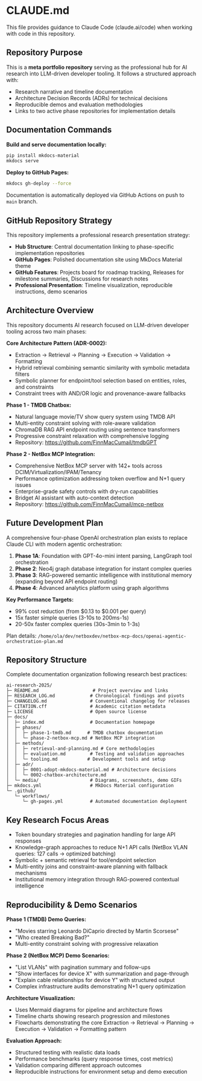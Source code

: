 # CLAUDE.md

This file provides guidance to Claude Code (claude.ai/code) when working with code in this repository.

## Repository Purpose

This is a **meta portfolio repository** serving as the professional hub for AI research into LLM-driven developer tooling. It follows a structured approach with:
- Research narrative and timeline documentation
- Architecture Decision Records (ADRs) for technical decisions
- Reproducible demos and evaluation methodologies
- Links to two active phase repositories for implementation details

## Documentation Commands

**Build and serve documentation locally:**
```bash
pip install mkdocs-material
mkdocs serve
```

**Deploy to GitHub Pages:**
```bash
mkdocs gh-deploy --force
```

Documentation is automatically deployed via GitHub Actions on push to `main` branch.

## GitHub Repository Strategy

This repository implements a professional research presentation strategy:
- **Hub Structure**: Central documentation linking to phase-specific implementation repositories
- **GitHub Pages**: Polished documentation site using MkDocs Material theme
- **GitHub Features**: Projects board for roadmap tracking, Releases for milestone summaries, Discussions for research notes
- **Professional Presentation**: Timeline visualization, reproducible instructions, demo scenarios

## Architecture Overview

This repository documents AI research focused on LLM-driven developer tooling across two main phases:

**Core Architecture Pattern (ADR-0002):**
- Extraction → Retrieval → Planning → Execution → Validation → Formatting
- Hybrid retrieval combining semantic similarity with symbolic metadata filters  
- Symbolic planner for endpoint/tool selection based on entities, roles, and constraints
- Constraint trees with AND/OR logic and provenance-aware fallbacks

**Phase 1 - TMDB Chatbox:**
- Natural language movie/TV show query system using TMDB API
- Multi-entity constraint solving with role-aware validation
- ChromaDB RAG API endpoint routing using sentence transformers
- Progressive constraint relaxation with comprehensive logging
- Repository: https://github.com/FinnMacCumail/tmdbGPT

**Phase 2 - NetBox MCP Integration:**
- Comprehensive NetBox MCP server with 142+ tools across DCIM/Virtualization/IPAM/Tenancy
- Performance optimization addressing token overflow and N+1 query issues
- Enterprise-grade safety controls with dry-run capabilities
- Bridget AI assistant with auto-context detection
- Repository: https://github.com/FinnMacCumail/mcp-netbox

## Future Development Plan

A comprehensive four-phase OpenAI orchestration plan exists to replace Claude CLI with modern agentic orchestration:

1. **Phase 1A**: Foundation with GPT-4o-mini intent parsing, LangGraph tool orchestration
2. **Phase 2**: Neo4j graph database integration for instant complex queries  
3. **Phase 3**: RAG-powered semantic intelligence with institutional memory (expanding beyond API endpoint routing)
4. **Phase 4**: Advanced analytics platform using graph algorithms

**Key Performance Targets:**
- 99% cost reduction (from $0.13 to $0.001 per query)
- 15x faster simple queries (3-10s to 200ms-1s)
- 20-50x faster complex queries (30s-3min to 1-3s)

Plan details: `/home/ola/dev/netboxdev/netbox-mcp-docs/openai-agentic-orchestration-plan.md`

## Repository Structure

Complete documentation organization following research best practices:

```
ai-research-2025/
├─ README.md                    # Project overview and links
├─ RESEARCH_LOG.md             # Chronological findings and pivots
├─ CHANGELOG.md                # Conventional changelog for releases
├─ CITATION.cff                # Academic citation metadata
├─ LICENSE                     # Open source license
├─ docs/
│  ├─ index.md                 # Documentation homepage
│  ├─ phases/
│  │  ├─ phase-1-tmdb.md      # TMDB chatbox documentation
│  │  └─ phase-2-netbox-mcp.md # NetBox MCP integration
│  ├─ methods/
│  │  ├─ retrieval-and-planning.md # Core methodologies
│  │  ├─ evaluation.md         # Testing and validation approaches
│  │  └─ tooling.md           # Development tools and setup
│  ├─ adr/
│  │  ├─ 0001-adopt-mkdocs-material.md # Architecture decisions
│  │  └─ 0002-chatbox-architecture.md
│  └─ media/                   # Diagrams, screenshots, demo GIFs
├─ mkdocs.yml                  # MkDocs Material configuration
└─ .github/
   └─ workflows/
      └─ gh-pages.yml          # Automated documentation deployment
```

## Key Research Focus Areas

- Token boundary strategies and pagination handling for large API responses
- Knowledge-graph approaches to reduce N+1 API calls (NetBox VLAN queries: 127 calls → optimized batching)
- Symbolic + semantic retrieval for tool/endpoint selection
- Multi-entity joins and constraint-aware planning with fallback mechanisms
- Institutional memory integration through RAG-powered contextual intelligence

## Reproducibility & Demo Scenarios

**Phase 1 (TMDB) Demo Queries:**
- "Movies starring Leonardo DiCaprio directed by Martin Scorsese"
- "Who created Breaking Bad?"
- Multi-entity constraint solving with progressive relaxation

**Phase 2 (NetBox MCP) Demo Scenarios:**
- "List VLANs" with pagination summary and follow-ups
- "Show interfaces for device X" with summarization and page-through
- "Explain cable relationships for device Y" with structured output
- Complex infrastructure audits demonstrating N+1 query optimization

**Architecture Visualization:**
- Uses Mermaid diagrams for pipeline and architecture flows
- Timeline charts showing research progression and milestones
- Flowcharts demonstrating the core Extraction → Retrieval → Planning → Execution → Validation → Formatting pattern

**Evaluation Approach:**
- Structured testing with realistic data loads
- Performance benchmarks (query response times, cost metrics)
- Validation comparing different approach outcomes
- Reproducible instructions for environment setup and demo execution